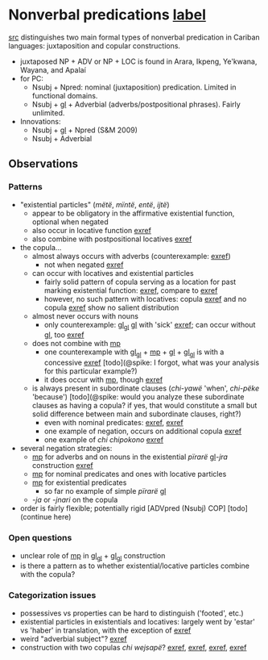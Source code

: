 # Nonverbal predications [label](nonverbal)

[src](gildea2018reconstructing[366]) distinguishes two main formal types of nonverbal predication in Cariban languages: juxtaposition and copular constructions.

* juxtaposed NP + ADV or NP + LOC is found in Arara, Ikpeng, Ye'kwana, Wayana, and Apalaí
* for PC:
    * Nsubj + Npred: nominal (juxtaposition) predication. Limited in functional domains.
    * Nsubj + [gl](cop) + Adverbial (adverbs/postpositional phrases). Fairly unlimited.
* Innovations:
    * Nsubj + [gl](cop) + Npred (S&M 2009)
    * Nsubj + Adverbial

## Observations

### Patterns
* "existential particles" (*mëtë*, *mïntë*, *entë*, *ijtë*)
    * appear to be obligatory in the affirmative existential function, optional when negated
    * also occur in locative function [exref](loc-main-aff-part-nsubj)
    * also combine with postpositional locatives [exref](convfemgrme-99)
* the copula...
    * almost always occurs with adverbs (counterexample: [exref](perm-main-q-advpred-nsubj))
        * not when negated [exref](temp-main-neg-nsubj-advpred-jra)
    * can occur with locatives and existential particles
        * fairly solid pattern of copula serving as a location for past marking existential function: [exref](ex-main-aff-part-cop-nsubj), compare to [exref](ex-main-aff-part-nsubj)
        * however, no such pattern with locatives: copula [exref](loc-main-aff-part-cop-nsubj) and no copula [exref](loc-main-aff-part-nsubj) show no salient distribution
    * almost never occurs with nouns
        * only counterexample: [gl](np)<sub>[gl](pred)</sub> [gl](cop) with 'sick' [exref](temp-main-q-npred-cop); can occur without [gl](cop), too [exref](temp-main-aff-npred-cop)
    * does not combine with [mp](pirare-nothing)
        * one counterexample with [gl](part)<sub>[gl](pred)</sub> + [mp](pirare-nothing?nt) + [gl](cop) + [gl](np)<sub>[gl](subj)</sub> is with a concessive [exref](ex-main-neg-part-pirare-cop-nsubj) [todo](@spike: I forgot, what was your analysis for this particular example?)
        * it does occur with [mp](pinire-nothing), though [exref](loc-main-neg-nsubj-cop-pinire-part)
    * is always present in subordinate clauses (*chi-yawë* 'when', *chi-pëke* 'because') [todo](@spike: would you analyze these subordinate clauses as having a copula? if  yes, that would constitute a small but solid difference between main and subordinate clauses, right?)
        * even with nominal predicates: [exref](cat-sub-aff-npred-nsubj-cop), [exref](temp-sub-aff-npred-nsubj-cop)
        * one example of negation, occurs on additional copula [exref](loc-sub-neg-locpred-cop-neg-nsubj)
        * one example of *chi chipokono* [exref](convamgu-101)
* several negation strategies:
    * [mp](jraneg) for adverbs and on nouns in the existential *pïrarë* [gl](np~subj~)*-jra* construction [exref](ex-main-neg-pirare-nsubj-jra)
    * [mp](pinire-nothing) for nominal predicates and ones with locative particles
    * [mp](pirare-nothing) for existential predicates
        * so far no example of simple *pïrarë* [gl](np~subj~)
    * *-ja* or *-jnari* on the copula
* order is fairly flexible; potentially rigid \[ADVpred (Nsubj) COP\] 
[todo](continue here)

### Open questions
* unclear role of [mp](maniki-rel-anim) in [gl](np)<sub>[gl](pred)</sub> + [gl](np)<sub>[gl](subj)</sub> construction
* is there a pattern as to whether existential/locative particles combine with the copula?


### Categorization issues
* possessives vs properties can be hard to distinguish ('footed', etc.)
* existential particles in existentials and locatives: largely went by 'estar' vs 'haber' in translation, with the exception of [exref](convcosnoind-48)
* weird "adverbial subject"? [exref](poss-main-neg-advsubj-pirare-locpred)
* construction with two copulas *chi wejsapë*? [exref](convhistfamsjm-92), [exref](convhistfamsjm-59), [exref](histgrme-17), [exref](histgrme-107)